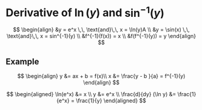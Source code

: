 # Derivative of $\ln(y)$ and $\sin^{-1}(y)$ #


$$
\begin{align}
&y = e^x \,\, \text{and}\,\, x = \ln(y)A \\
&y = \sin(x) \,\, \text{and}\,\, x = sin^{-1}(y)  \\
&f^{-1}(f(x)) = x  \\
&f(f^{-1}(y)) = y 
\end{align}
$$


## Example ##

$$
\begin{align}
y &= ax + b  = f(x)\\
x &= \frac{y - b }{a} = f^{-1}(y)
\end{align}
$$


$$
\begin{aligned}
\ln(e^x) &= x \\
y &= e^x \\
\frac{d}{dy} (\ln y) &= \frac{1}{e^x} = \frac{1}{y}
\end{aligned}
$$
